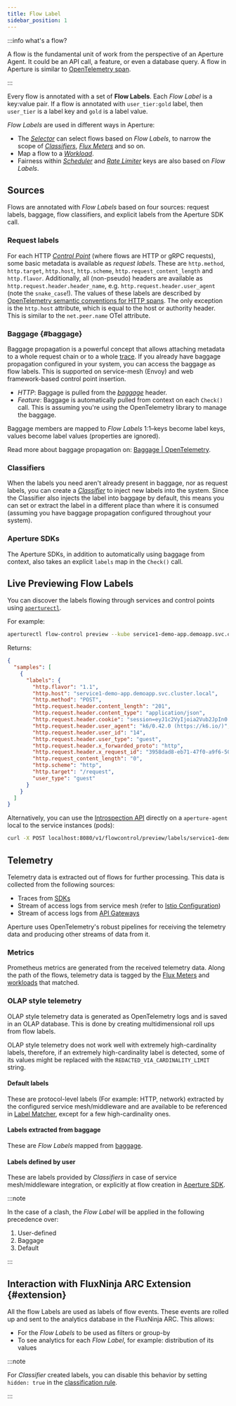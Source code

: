 ```yaml
---
title: Flow Label
sidebar_position: 1
---
```


:::info what's a flow?

A flow is the fundamental unit of work from the perspective of an Aperture
Agent. It could be an API call, a feature, or even a database query. A flow in
Aperture is similar to [OpenTelemetry span][span].

:::

Every flow is annotated with a set of **Flow Labels**. Each _Flow Label_ is a
key:value pair. If a flow is annotated with `user_tier:gold` label, then
`user_tier` is a label key and `gold` is a label value.

_Flow Labels_ are used in different ways in Aperture:

- The [_Selector_][selectors] can select flows based on _Flow Labels_, to narrow
  the scope of [_Classifiers_][classifier], [_Flux Meters_][flux-meter] and so
  on.
- Map a flow to a [_Workload_][workload].
- Fairness within [_Scheduler_][scheduler] and [_Rate Limiter_][ratelimiter]
  keys are also based on _Flow Labels_.

## Sources

Flows are annotated with _Flow Labels_ based on four sources: request labels,
baggage, flow classifiers, and explicit labels from the Aperture SDK call.

### Request labels

For each HTTP [_Control Point_][control-point] (where flows are HTTP or gRPC
requests), some basic metadata is available as _request labels_. These are
`http.method`, `http.target`, `http.host`, `http.scheme`,
`http.request_content_length` and `http.flavor`. Additionally, all (non-pseudo)
headers are available as `http.request.header.header_name`, e.g.
`http.request.header.user_agent` (note the `snake_case`!). The values of these
labels are described by [OpenTelemetry semantic conventions for HTTP
spans][otel-conventions]. The only exception is the `http.host` attribute, which
is equal to the host or authority header. This is similar to the `net.peer.name`
OTel attribute.

### Baggage {#baggage}

Baggage propagation is a powerful concept that allows attaching metadata to a
whole request chain or to a whole [trace][traces]. If you already have baggage
propagation configured in your system, you can access the baggage as flow
labels. This is supported on service-mesh (Envoy) and web framework-based
control point insertion.

- _HTTP_: Baggage is pulled from the [_baggage_][baggage] header.
- _Feature_: Baggage is automatically pulled from context on each `Check()`
  call. This is assuming you're using the OpenTelemetry library to manage the
  baggage.

Baggage members are mapped to _Flow Labels_ 1:1–keys become label keys, values
become label values (properties are ignored).

Read more about baggage propagation on:
[Baggage | OpenTelemetry](https://opentelemetry.io/docs/concepts/signals/baggage/).

### Classifiers

When the labels you need aren't already present in baggage, nor as request
labels, you can create a [_Classifier_][classifier] to inject new labels into
the system. Since the Classifier also injects the label into baggage by default,
this means you can set or extract the label in a different place than where it
is consumed (assuming you have baggage propagation configured throughout your
system).

### Aperture SDKs

The Aperture SDKs, in addition to automatically using baggage from context, also
takes an explicit `labels` map in the `Check()` call.

## Live Previewing Flow Labels

You can discover the labels flowing through services and control points using
[`aperturectl`][aperturectl].

For example:

```sh
aperturectl flow-control preview --kube service1-demo-app.demoapp.svc.cluster.local ingress
```

Returns:

```json
{
  "samples": [
    {
      "labels": {
        "http.flavor": "1.1",
        "http.host": "service1-demo-app.demoapp.svc.cluster.local",
        "http.method": "POST",
        "http.request.header.content_length": "201",
        "http.request.header.content_type": "application/json",
        "http.request.header.cookie": "session=eyJ1c2VyIjoia2Vub2JpIn0.YbsY4Q.kTaKRTyOIfVlIbNB48d9YH6Q0wo",
        "http.request.header.user_agent": "k6/0.42.0 (https://k6.io/)",
        "http.request.header.user_id": "14",
        "http.request.header.user_type": "guest",
        "http.request.header.x_forwarded_proto": "http",
        "http.request.header.x_request_id": "3958dad8-eb71-47f0-a9f6-500cccb097d2",
        "http.request_content_length": "0",
        "http.scheme": "http",
        "http.target": "/request",
        "user_type": "guest"
      }
    }
  ]
}
```

Alternatively, you can use the
[Introspection API](/reference/api/agent/flow-preview-service-preview-flow-labels.api.mdx)
directly on a `aperture-agent` local to the service instances (pods):

```sh
curl -X POST localhost:8080/v1/flowcontrol/preview/labels/service1-demo-app.demoapp.svc.cluster.local/ingress?samples=1
```

## Telemetry

Telemetry data is extracted out of flows for further processing. This data is
collected from the following sources:

- Traces from [SDKs][aperture-sdks]
- Stream of access logs from service mesh (refer to [Istio
  Configuration][istio])
- Stream of access logs from [API Gateways][gateways]

Aperture uses OpenTelemetry's robust pipelines for receiving the telemetry data
and producing other streams of data from it.

### Metrics

Prometheus metrics are generated from the received telemetry data. Along the
path of the flows, telemetry data is tagged by the [Flux Meters][flux-meter] and
[workloads][workload] that matched.

### OLAP style telemetry

OLAP style telemetry data is generated as OpenTelemetry logs and is saved in an
OLAP database. This is done by creating multidimensional roll ups from flow
labels.

OLAP style telemetry does not work well with extremely high-cardinality labels,
therefore, if an extremely high-cardinality label is detected, some of its
values might be replaced with the `REDACTED_VIA_CARDINALITY_LIMIT` string.

#### Default labels

These are protocol-level labels (For example: HTTP, network) extracted by the
configured service mesh/middleware and are available to be referenced in [Label
Matcher][label-matcher], except for a few high-cardinality ones.

#### Labels extracted from baggage

These are _Flow Labels_ mapped from [baggage](#baggage).

#### Labels defined by user

These are labels provided by _Classifiers_ in case of service mesh/middleware
integration, or explicitly at flow creation in [Aperture SDK][aperture-sdks].

:::note

In the case of a clash, the _Flow Label_ will be applied in the following
precedence over:

1. User-defined
2. Baggage
3. Default

:::

## Interaction with FluxNinja ARC Extension {#extension}

All the flow Labels are used as labels of flow events. These events are rolled
up and sent to the analytics database in the FluxNinja ARC. This allows:

- For the _Flow Labels_ to be used as filters or group-by
- To see analytics for each _Flow Label_, for example: distribution of its
  values

:::note

For _Classifier_ created labels, you can disable this behavior by setting
`hidden: true` in the [classification rule](/reference/policies/spec.md#rule).

:::

[selectors]: ./selector.md
[classifier]: ./resources/classifier.md
[workload]: ./components/load-scheduler.md#workload
[ratelimiter]: ./components/rate-limiter.md
[scheduler]: ./components/load-scheduler.md#scheduler
[flux-meter]: ./resources/flux-meter.md
[baggage]: https://www.w3.org/TR/baggage/#baggage-http-header-format
[traces]:
  https://opentelemetry.io/docs/concepts/observability-primer/#distributed-traces
[control-point]: ./selector.md#control-point
[otel-conventions]:
  https://github.com/open-telemetry/opentelemetry-specification/blob/main/specification/trace/semantic_conventions/http.md
[aperture-sdks]: /integrations/sdk/sdk.md
[gateways]: /integrations/gateway/gateway.md
[istio]: /integrations/envoy/istio.md
[span]: https://opentelemetry.io/docs/reference/specification/trace/api/#span
[aperturectl]: /get-started/installation/aperture-cli/aperture-cli.md
[label-matcher]: ./selector.md#label-matcher
